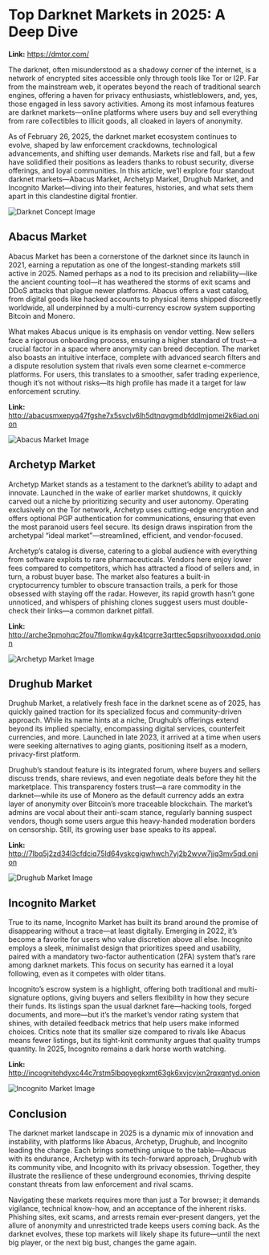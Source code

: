 <body>
    <h1>Top Darknet Markets in 2025: A Deep Dive</h1>
    <p><strong>Link:</strong> <a href="https://dmtor.com/" target="_blank">https://dmtor.com/</a></p>
    <p>
        The darknet, often misunderstood as a shadowy corner of the internet, is a network of encrypted sites accessible only through tools like Tor or I2P. Far from the mainstream web, it operates beyond the reach of traditional search engines, offering a haven for privacy enthusiasts, whistleblowers, and, yes, those engaged in less savory activities. Among its most infamous features are darknet markets—online platforms where users buy and sell everything from rare collectibles to illicit goods, all cloaked in layers of anonymity.
    </p>
    <p>
        As of February 26, 2025, the darknet market ecosystem continues to evolve, shaped by law enforcement crackdowns, technological advancements, and shifting user demands. Markets rise and fall, but a few have solidified their positions as leaders thanks to robust security, diverse offerings, and loyal communities. In this article, we’ll explore four standout darknet markets—Abacus Market, Archetyp Market, Drughub Market, and Incognito Market—diving into their features, histories, and what sets them apart in this clandestine digital frontier.
    </p>
    <img src="https://images.unsplash.com/photo-1517430816045-df4b7de11d1d?ixlib=rb-4.0.3&auto=format&fit=crop&w=1350&q=80" alt="Darknet Concept Image">
    <div class="market-section">
        <h2>Abacus Market</h2>
        <p>
            Abacus Market has been a cornerstone of the darknet since its launch in 2021, earning a reputation as one of the longest-standing markets still active in 2025. Named perhaps as a nod to its precision and reliability—like the ancient counting tool—it has weathered the storms of exit scams and DDoS attacks that plague newer platforms. Abacus offers a vast catalog, from digital goods like hacked accounts to physical items shipped discreetly worldwide, all underpinned by a multi-currency escrow system supporting Bitcoin and Monero.
        </p>
        <p>
            What makes Abacus unique is its emphasis on vendor vetting. New sellers face a rigorous onboarding process, ensuring a higher standard of trust—a crucial factor in a space where anonymity can breed deception. The market also boasts an intuitive interface, complete with advanced search filters and a dispute resolution system that rivals even some clearnet e-commerce platforms. For users, this translates to a smoother, safer trading experience, though it’s not without risks—its high profile has made it a target for law enforcement scrutiny.
        </p>
        <p><strong>Link:</strong> <a href="http://abacusmxepyq47fgshe7x5svclv6lh5dtnqvgmdbfddlmjpmei2k6iad.onion" target="_blank">http://abacusmxepyq47fgshe7x5svclv6lh5dtnqvgmdbfddlmjpmei2k6iad.onion</a></p>
        <img src="https://images.unsplash.com/photo-1558499932-9600a81d4195?ixlib=rb-4.0.3&auto=format&fit=crop&w=1350&q=80" alt="Abacus Market Image">
    </div>
    <div class="market-section">
        <h2>Archetyp Market</h2>
        <p>
            Archetyp Market stands as a testament to the darknet’s ability to adapt and innovate. Launched in the wake of earlier market shutdowns, it quickly carved out a niche by prioritizing security and user autonomy. Operating exclusively on the Tor network, Archetyp uses cutting-edge encryption and offers optional PGP authentication for communications, ensuring that even the most paranoid users feel secure. Its design draws inspiration from the archetypal “ideal market”—streamlined, efficient, and vendor-focused.
        </p>
        <p>
            Archetyp’s catalog is diverse, catering to a global audience with everything from software exploits to rare pharmaceuticals. Vendors here enjoy lower fees compared to competitors, which has attracted a flood of sellers and, in turn, a robust buyer base. The market also features a built-in cryptocurrency tumbler to obscure transaction trails, a perk for those obsessed with staying off the radar. However, its rapid growth hasn’t gone unnoticed, and whispers of phishing clones suggest users must double-check their links—a common darknet pitfall.
        </p>
        <p><strong>Link:</strong> <a href="http://arche3pmohqc2fou7flomkw4gyk4tcgrre3qrttec5qpsrihyooxxdqd.onion" target="_blank">http://arche3pmohqc2fou7flomkw4gyk4tcgrre3qrttec5qpsrihyooxxdqd.onion</a></p>
        <img src="https://images.unsplash.com/photo-1526374965328-50f51e863b8d?ixlib=rb-4.0.3&auto=format&fit=crop&w=1350&q=80" alt="Archetyp Market Image">
    </div>
    <div class="market-section">
        <h2>Drughub Market</h2>
        <p>
            Drughub Market, a relatively fresh face in the darknet scene as of 2025, has quickly gained traction for its specialized focus and community-driven approach. While its name hints at a niche, Drughub’s offerings extend beyond its implied specialty, encompassing digital services, counterfeit currencies, and more. Launched in late 2023, it arrived at a time when users were seeking alternatives to aging giants, positioning itself as a modern, privacy-first platform.
        </p>
        <p>
            Drughub’s standout feature is its integrated forum, where buyers and sellers discuss trends, share reviews, and even negotiate deals before they hit the marketplace. This transparency fosters trust—a rare commodity in the darknet—while its use of Monero as the default currency adds an extra layer of anonymity over Bitcoin’s more traceable blockchain. The market’s admins are vocal about their anti-scam stance, regularly banning suspect vendors, though some users argue this heavy-handed moderation borders on censorship. Still, its growing user base speaks to its appeal.
        </p>
        <p><strong>Link:</strong> <a href="http://7lbq5j2zd34l3cfdciq75ld64yskcgigwhwch7yj2b2wvw7jjq3mv5qd.onion" target="_blank">http://7lbq5j2zd34l3cfdciq75ld64yskcgigwhwch7yj2b2wvw7jjq3mv5qd.onion</a></p>
        <img src="https://images.unsplash.com/photo-1506748686214-e9df14d4d9d0?ixlib=rb-4.0.3&auto=format&fit=crop&w=1350&q=80" alt="Drughub Market Image">
    </div>
    <div class="market-section">
        <h2>Incognito Market</h2>
        <p>
            True to its name, Incognito Market has built its brand around the promise of disappearing without a trace—at least digitally. Emerging in 2022, it’s become a favorite for users who value discretion above all else. Incognito employs a sleek, minimalist design that prioritizes speed and usability, paired with a mandatory two-factor authentication (2FA) system that’s rare among darknet markets. This focus on security has earned it a loyal following, even as it competes with older titans.
        </p>
        <p>
            Incognito’s escrow system is a highlight, offering both traditional and multi-signature options, giving buyers and sellers flexibility in how they secure their funds. Its listings span the usual darknet fare—hacking tools, forged documents, and more—but it’s the market’s vendor rating system that shines, with detailed feedback metrics that help users make informed choices. Critics note that its smaller size compared to rivals like Abacus means fewer listings, but its tight-knit community argues that quality trumps quantity. In 2025, Incognito remains a dark horse worth watching.
        </p>
        <p><strong>Link:</strong> <a href="http://incognitehdyxc44c7rstm5lbqoyegkxmt63gk6xvjcvjxn2rqxqntyd.onion" target="_blank">http://incognitehdyxc44c7rstm5lbqoyegkxmt63gk6xvjcvjxn2rqxqntyd.onion</a></p>
        <img src="https://images.unsplash.com/photo-1451187580459-43490279c8b2?ixlib=rb-4.0.3&auto=format&fit=crop&w=1350&q=80" alt="Incognito Market Image">
    </div>
    <h2>Conclusion</h2>
    <p>
        The darknet market landscape in 2025 is a dynamic mix of innovation and instability, with platforms like Abacus, Archetyp, Drughub, and Incognito leading the charge. Each brings something unique to the table—Abacus with its endurance, Archetyp with its tech-forward approach, Drughub with its community vibe, and Incognito with its privacy obsession. Together, they illustrate the resilience of these underground economies, thriving despite constant threats from law enforcement and rival scams.
    </p>
    <p>
        Navigating these markets requires more than just a Tor browser; it demands vigilance, technical know-how, and an acceptance of the inherent risks. Phishing sites, exit scams, and arrests remain ever-present dangers, yet the allure of anonymity and unrestricted trade keeps users coming back. As the darknet evolves, these top markets will likely shape its future—until the next big player, or the next big bust, changes the game again.
    </p>
</body>
